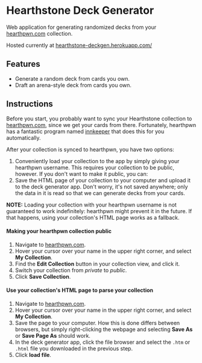 # Hearthstone Deck Generator

Web application for generating randomized decks from your [hearthpwn.com](http://hearthpwn.com) collection.

Hosted currently at [hearthstone-deckgen.herokuapp.com/](http://hearthstone-deckgen.herokuapp.com/)

## Features

* Generate a random deck from cards you own.
* Draft an arena-style deck from cards you own.

## Instructions

Before you start, you probably want to sync your Hearthstone collection to
[hearthpwn.com](http://hearthpwn.com), since we get your cards from there. Fortunately, hearthpwn 
has a fantastic program named [innkeeper](http://www.innkeeper.com/) that does this for you automatically.

After your collection is synced to hearthpwn, you have two options:  
1. Conveniently load your collection to the app by simply giving your hearthpwn username.
This requires your collection to be public, however. If you don't want to make it public, you can:
2. Save the HTML page of your collection to your computer and upload it to the deck 
generator app. Don't worry, it's not saved anywhere; only the data in it is read so that 
we can generate decks from your cards.

**NOTE:** Loading your collection with your hearthpwn username is not guaranteed to work
indefinitely: hearthpwn might prevent it in the future. If that happens, using your collection's 
HTML page works as a fallback.

#### Making your hearthpwn collection public

1. Navigate to [hearthpwn.com](http://hearthpwn.com).
2. Hover your cursor over your name in the upper right corner, and select **My Collection**.
3. Find the **Edit Collection** button in your collection view, and click it.
4. Switch your collection from *private* to *public*.
5. Click **Save Collection**.

#### Use your collection's HTML page to parse your collection

1. Navigate to [hearthpwn.com](http://hearthpwn.com).
2. Hover your cursor over your name in the upper right corner, and select **My Collection**.
3. Save the page to your computer. How this is done differs between browsers, but simply
right-clicking the webpage and selecting **Save As** or **Save Page As** should work.
4. In the deck generator app, click the file browser and select the `.htm` or `.html`
file you downloaded in the previous step.
5. Click **load file**.
